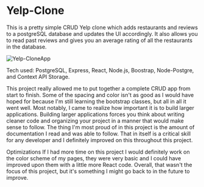 # Yelp-Clone

This is a pretty simple CRUD Yelp clone which adds restaurants and reviews to a postgreSQL database and updates the UI accordingly. It also allows you to read past reviews and gives you an average rating of all the restaurants in the database.

![Yelp-CloneApp](https://user-images.githubusercontent.com/69869221/115337926-7fa2a100-a167-11eb-9312-7ea5c7afefd6.png)

Tech used: PostgreSQL, Express, React, Node.js, Boostrap, Node-Postgre, and Context API Storage.

This project really allowed me to put together a complete CRUD app from start to finish. Some of the spacing and color isn't as good as I would have hoped for because I'm still learning the bootstrap classes, but all in all it went well. Most notably, I came to realize how important it is to build larger applications. Building larger applications forces you think about writing cleaner code and organizing your project in a manner that would make sense to follow. The thing I'm most proud of in this project is the amount of documentation I read and was able to follow. That in itself is a critical skill for any developer and I definitely improved on this throughout this project.

Optimizations
If I had more time on this project I would definitely work on the color scheme of my pages, they were very basic and I could have improved upon them with a little more React code. Overall, that wasn't the focus of this project, but it's something I might go back to in the future to improve.
